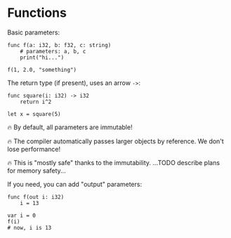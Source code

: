 # Functions

Basic parameters:
```kaba
func f(a: i32, b: f32, c: string)
    # parameters: a, b, c
    print("hi...")

f(1, 2.0, "something")
```

The return type (if present), uses an arrow `->`:
```kaba
func square(i: i32) -> i32
    return i^2

let x = square(5)
```

🔥 By default, all parameters are immutable!

🔥 The compiler automatically passes larger objects by reference. We don't lose performance!

🔥 This is "mostly safe" thanks to the immutability. ...TODO describe plans for memory safety...

If you need, you can add "output" parameters:
```kaba
func f(out i: i32)
    i = 13

var i = 0
f(i)
# now, i is 13
```
